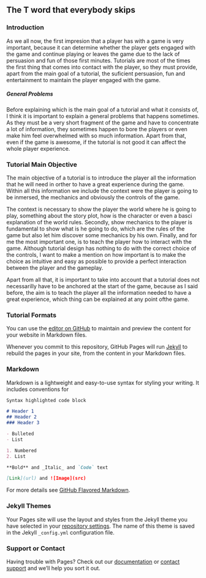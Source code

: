 ## The T word that everybody skips
### Introduction
As we all now, the first impresion that a player has with a game is very important, because it can determine whether the player gets engaged with the game and continue playing or leaves the game due to the lack of persuasion and fun of those first minutes.
Tutorials are most of the times the first thing that comes into contact with the player, so they must provide, apart from the main goal of a tutorial, the suficient persuasion, fun and entertainment to maintain the player engaged with the game.

##### General Problems
Before explaining which is the main goal of a tutorial and what it consists of, I think it is important to explain a general problems that happens sometimes.
As they must be a very short fragment of the game and have to concentrate a lot of information, they sometimes happen to bore the players or even make him feel overwhelmed with so much information. Apart from that, even if the game is awesome, if the tutorial is not good it can affect the whole player experience.

### Tutorial Main Objective
The main objective of a tutorial is to introduce the player all the information that he will need in orther to have a great experience during the game. Within all this information we include the context were the player is going to be inmersed, the mechanics and obviously the controls of the game. 

The context is necessary to show the player the world where he is going to play, something about the story plot, how is the character or even a basci explanation of the world rules.
Secondly, show mechanics to the player is fundamental to show what is he going to do, which are the rules of the game but also let him discover some mechanics by his own.
Finally, and for me the most important one, is to teach the player how to interact with the game. Although tutorial design has nothing to do with the correct choice of the controls, I want to make a mention on how important is to make the choice as intuitive and easy as possible to provide a perfect interaction between the player and the gameplay. 

Apart from all that, it is important to take into account that a tutorial does not necessarilly have to be anchored at the start of the game, because as I said before, the aim is to teach the player all the information needed to have a great experience, which thing can be explained at any point ofthe game.

### Tutorial Formats

You can use the [editor on GitHub](https://github.com/silvino00/TutorialDesign/edit/master/README.md) to maintain and preview the content for your website in Markdown files.

Whenever you commit to this repository, GitHub Pages will run [Jekyll](https://jekyllrb.com/) to rebuild the pages in your site, from the content in your Markdown files.

### Markdown

Markdown is a lightweight and easy-to-use syntax for styling your writing. It includes conventions for

```markdown
Syntax highlighted code block

# Header 1
## Header 2
### Header 3

- Bulleted
- List

1. Numbered
2. List

**Bold** and _Italic_ and `Code` text

[Link](url) and ![Image](src)
```

For more details see [GitHub Flavored Markdown](https://guides.github.com/features/mastering-markdown/).

### Jekyll Themes

Your Pages site will use the layout and styles from the Jekyll theme you have selected in your [repository settings](https://github.com/silvino00/TutorialDesign/settings). The name of this theme is saved in the Jekyll `_config.yml` configuration file.

### Support or Contact

Having trouble with Pages? Check out our [documentation](https://help.github.com/categories/github-pages-basics/) or [contact support](https://github.com/contact) and we’ll help you sort it out.
